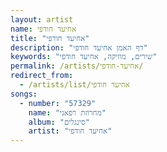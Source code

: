```yaml
---
layout: artist
name: אחיעד חודפי
title: "אחיעד חודפי"
description: "דף האמן אחיעד חודפי"
keywords: "שירים, מוזיקה, אחיעד חודפי"
permalink: /artists/אחיעד-חודפי/
redirect_from:
  - /artists/list/אחיעד חודפי
songs:
  - number: "57329"
    name: "מחרוזת רפאני"
    album: "סינגלים"
    artist: "אחיעד חודפי"
---
```

